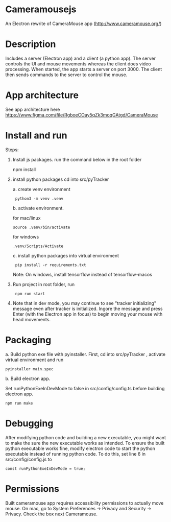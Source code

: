 # Cameramousejs

An Electron rewrite of CameraMouse app (http://www.cameramouse.org/)

# Description

Includes a server (Electron app) and a client (a python app). The server controls the UI and mouse movements whereas the client does video processing. When started, the app starts a server on port 3000. The client then sends commands to the server to control the mouse.

# App architecture

See app architecture here https://www.figma.com/file/RgboeCOay5qZk3moqGAtgd/CameraMouse

# Install and run

Steps:

1.  Install js packages. run the command below in the root folder

    npm install

2.  install python packages
    cd into src/pyTracker

    a. create venv environment

         python3 -m venv .venv

    b. activate environment.

    for mac/linux

        source .venv/bin/activate

    for windows

        .venv/Scripts/Activate

    c. install python packages into virtual environment

         pip install -r requirements.txt

    Note: On windows, install tensorflow instead of tensorflow-macos

3.  Run project
    in root folder, run

         npm run start

4.  Note that in dev mode, you may continue to see "tracker initializing" message even after tracker is initialized. Ingore the message and press Enter (with the Electron app in focus) to begin moving your mouse with head movements.

# Packaging

a. Build python exe file with pyinstaller. First, cd into src/pyTracker , activate virtual environment and run

    pyinstaller main.spec

b. Build electron app.

Set runPythonExeInDevMode to false in src/config/config.ts before building electron app.

    npm run make

# Debugging

After modifying python code and building a new executable, you might want to make the sure the new executable works as intended. To ensure the built python executable works fine, modify electron code to start the python executable instead of running python code. To do this, set line 6 in src/config/config.js to

    const runPythonExeInDevMode = true;

# Permissions

Built cameramouse app requires accessibility permissions to actually move mouse. On mac, go to System Preferences -> Privacy and Security -> Privacy. Check the box next Cameramouse.
